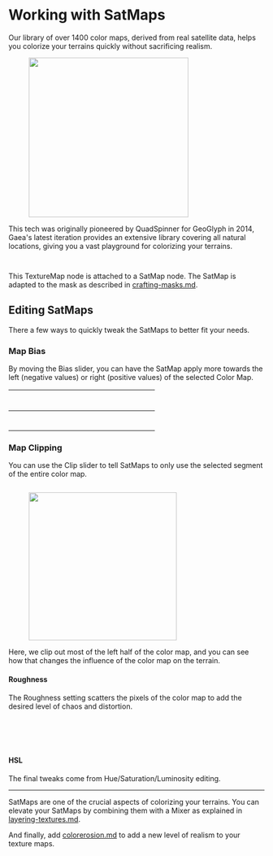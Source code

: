 # Working with SatMaps

Our library of over 1400 color maps, derived from real satellite data, helps you colorize your terrains quickly without sacrificing realism.

<figure><img src="../../.gitbook/assets/SatMap.png" alt="" width="314"><figcaption></figcaption></figure>

This tech was originally pioneered by QuadSpinner for GeoGlyph in 2014, Gaea's latest iteration provides an extensive library covering all natural locations, giving you a vast playground for colorizing your terrains.



<div><figure><img src="../../.gitbook/assets/Gaea_-_Untitled_03-22-12-AM.png" alt=""><figcaption></figcaption></figure> <figure><img src="../../.gitbook/assets/Gaea_-_Untitled_03-22-15-AM.png" alt=""><figcaption></figcaption></figure></div>

This TextureMap node is attached to a SatMap node. The SatMap is adapted to the mask as described in [crafting-masks.md](crafting-masks.md "mention").

## Editing SatMaps

There a few ways to quickly tweak the SatMaps to better fit your needs.

### Map Bias

By moving the Bias slider, you can have the SatMap apply more towards the left (negative values) or right (positive values) of the selected Color Map.

| <div><figure><img src="../../.gitbook/assets/Gaea_-_Untitled_03-23-29-AM.png" alt=""><figcaption></figcaption></figure></div> | <div><figure><img src="../../.gitbook/assets/Gaea_-_Untitled_03-23-39-AM.png" alt=""><figcaption></figcaption></figure></div> | <div><figure><img src="../../.gitbook/assets/Gaea_-_Untitled_03-23-51-AM.png" alt=""><figcaption></figcaption></figure></div> |
| ----------------------------------------------------------------------------------------------------------------------------- | ----------------------------------------------------------------------------------------------------------------------------- | ----------------------------------------------------------------------------------------------------------------------------- |
| <div><figure><img src="../../.gitbook/assets/satmap_bias_none.png" alt=""><figcaption></figcaption></figure></div>            | <div><figure><img src="../../.gitbook/assets/satmap_bias_low.png" alt=""><figcaption></figcaption></figure></div>             | <div><figure><img src="../../.gitbook/assets/satmap_bias_high.png" alt=""><figcaption></figcaption></figure></div>            |

### Map Clipping

You can use the Clip slider to tell SatMaps to only use the selected segment of the entire color map.

<figure><img src="../../.gitbook/assets/Gaea_-_Untitled_03-23-01-AM.png" alt=""><figcaption></figcaption></figure>

<figure><img src="../../.gitbook/assets/satmap_clipping.png" alt="" width="291"><figcaption></figcaption></figure>

Here, we clip out most of the left half of the color map, and you can see how that changes the influence of the color map on the terrain.

#### Roughness

The Roughness setting scatters the pixels of the color map to add the desired level of chaos and distortion.

<div><figure><img src="../../.gitbook/assets/Gaea_-_Untitled_03-35-36-AM.png" alt=""><figcaption></figcaption></figure> <figure><img src="../../.gitbook/assets/Gaea_-_Untitled_03-35-39-AM.png" alt=""><figcaption></figcaption></figure> <figure><img src="../../.gitbook/assets/Gaea_-_Untitled_03-35-41-AM.png" alt=""><figcaption></figcaption></figure> <figure><img src="../../.gitbook/assets/Gaea_-_Untitled_03-35-44-AM.png" alt=""><figcaption></figcaption></figure> <figure><img src="../../.gitbook/assets/Gaea_-_Untitled_03-35-47-AM.png" alt=""><figcaption></figcaption></figure></div>

#### HSL

The final tweaks come from Hue/Saturation/Luminosity editing.

***

SatMaps are one of the crucial aspects of colorizing your terrains. You can elevate your SatMaps by combining them with a Mixer as explained in [layering-textures.md](layering-textures.md "mention").

And finally, add [colorerosion.md](colorerosion.md "mention") to add a new level of realism to your texture maps.
